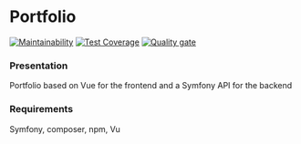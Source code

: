 # Portfolio

[![Maintainability](https://api.codeclimate.com/v1/badges/399cbf225695affb71bb/maintainability)](https://codeclimate.com/github/GitNico-D/Portfolio/maintainability) 
[![Test Coverage](https://api.codeclimate.com/v1/badges/399cbf225695affb71bb/test_coverage)](https://codeclimate.com/github/GitNico-D/Portfolio/test_coverage) 
[![Quality gate](https://sonarcloud.io/api/project_badges/quality_gate?project=GitNico-D_Portfolio)](https://sonarcloud.io/dashboard?id=GitNico-D_Portfolio)

### Presentation

Portfolio based on Vue for the frontend and a Symfony API for the backend

### Requirements

Symfony, composer, npm, Vu
